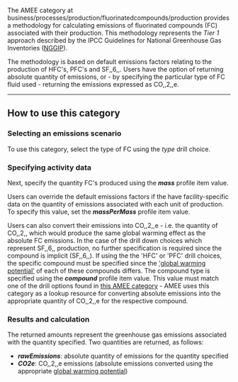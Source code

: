 The AMEE category at
business/processes/production/fluorinatedcompounds/production provides a
methodology for calculating emissions of fluorinated compounds (FC)
associated with their production. This methodology represents the *Tier
1* approach described by the IPCC Guidelines for National Greenhouse Gas
Inventories
([NGGIP](http://www.ipcc-nggip.iges.or.jp/public/2006gl/vol3.html)).

The methodology is based on default emissions factors relating to the
production of HFC's, PFC's and SF,,6,,. Users have the option of
returning absolute quantity of emissions, or - by specifying the
particular type of FC fluid used - returning the emissions expressed as
CO,,2,,e.

-----

## How to use this category

### Selecting an emissions scenario

To use this category, select the type of FC using the *type* drill
choice.

### Specifying activity data

Next, specify the quantity FC's produced using the ***mass*** profile
item value.

Users can override the default emissions factors if the have
facility-specific data on the quantity of emissions associated with each
unit of production. To specify this value, set the ***massPerMass***
profile item value.

Users can also convert their emissions into CO,,2,,e - i.e. the quantity
of CO,,2,, which would produce the same global warming effect as the
absolute FC emissions. In the case of the drill down choices which
represent SF,,6,, production, no further specification is required since
the compound is implicit (SF,,6,,). If using the the 'HFC' or 'PFC'
drill choices, the specific compound must be specified since the
['global warming potential'](Greenhouse_gases_Global_warming_potentials)
of each of these compounds differs. The compound type is specified using
the ***compound*** profile item value. This value must match one of the
drill options found in [this AMEE
category](Greenhouse_gases_Global_warming_potentials) - AMEE uses this
category as a lookup resource for converting absolute emissions into the
appropriate quantity of CO,,2,,e for the respective compound.

### Results and calculation

The returned amounts represent the greenhouse gas emissions associated
with the quantity specified. Two quantities are returned, as follows:

  - ***rawEmissions***: absolute quantity of emissions for the quantity
    specified
  - ***CO2e***: CO,,2,,e emissions (absolute emissions converted using
    the appropriate [global warming
    potential](Greenhouse_gases_Global_warming_potentials))
